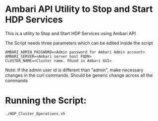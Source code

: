 # Ambari API Utility to Stop and Start HDP Services
This is a utility to Stop and Start HDP Services using Ambari API

The Script needs three parameters which can be edited inside the script
```
AMBARI_ADMIN_PASSWORD=<Admin password for Ambari Admin account>
AMBARI_SERVER=<Ambari server host FQDN>
CLUSTER_NAME=<Cluster name. FOund in Ambari GUI>
```
Note: If the admin user id is different than "admin", make necessary changes in the curl commands. Should be generic change across all the commands

# Running the Script:
```
./HDP_Cluster_Operations.sh
```
